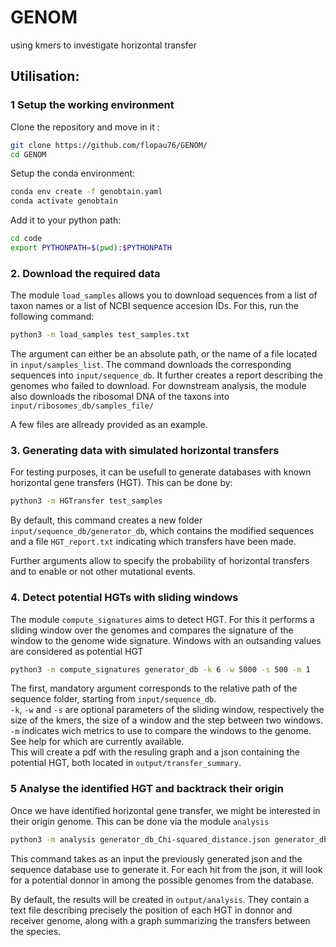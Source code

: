 # GENOM
using kmers to investigate horizontal transfer


## Utilisation:

### 1 Setup the working environment

Clone the repository and move in it :

```bash
git clone https://github.com/flopau76/GENOM/
cd GENOM
```

Setup the conda environment:

```bash
conda env create -f genobtain.yaml
conda activate genobtain
```

Add it to your python path:

```bash
cd code
export PYTHONPATH=$(pwd):$PYTHONPATH
```

### 2. Download the required data

The module `load_samples` allows you to download sequences from a list of taxon names or a list of NCBI sequence accesion IDs. For this, run the following command:

```bash
python3 -m load_samples test_samples.txt
```
The argument can either be an absolute path, or the name of a file located in `input/samples_list`. The command downloads the corresponding sequences into `input/sequence_db`. It further creates a report describing the genomes who failed to download. For downstream analysis, the module also downloads the ribosomal DNA of the taxons into `input/ribosomes_db/samples_file/`

A few files are allready provided as an example.

### 3. Generating data with simulated horizontal transfers

For testing purposes, it can be usefull to generate databases with known horizontal gene transfers (HGT). This can be done by:

```bash
python3 -m HGTransfer test_samples
```

By default, this command creates a new folder  `input/sequence_db/generator_db`, which contains the modified sequences and a file `HGT_report.txt` indicating which transfers have been made.

Further arguments allow to specify the probability of horizontal transfers and to enable or not other mutational events.

### 4. Detect potential HGTs with sliding windows

The module `compute_signatures` aims to detect HGT. For this it performs a sliding window over the genomes and compares the signature of the window to the genome wide signature. Windows with an outsanding values are considered as potential HGT

```bash
python3 -m compute_signatures generator_db -k 6 -w 5000 -s 500 -m 1
```

The first, mandatory argument corresponds to the relative path of the sequence folder, starting from `input/sequence_db`.  
`-k`, `-w` and `-s` are optional parameters of the sliding window, respectively the size of the kmers, the size of a window and the step between two windows.  
`-m` indicates wich metrics to use to compare the windows to the genome. See help for which are currently available.  
This will create a pdf with the resuling graph and a json containing the potential HGT, both located in `output/transfer_summary`.

### 5 Analyse the identified HGT and backtrack their origin
Once we have identified horizontal gene transfer, we might be interested in their origin genome. This can be done via the module `analysis`

```bash
python3 -m analysis generator_db_Chi-squared_distance.json generator_db
```

This command takes as an input the previously generated json and the sequence database use to generate it. For each hit from the json, it will look for a potential donnor in among the possible genomes from the database.

By default, the results will be created in `output/analysis`. They contain a text file describing precisely the position of each HGT in donnor and receiver genome, along with a graph summarizing the transfers between the species.